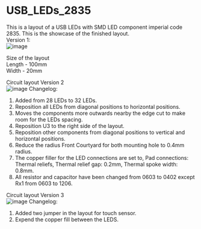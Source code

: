 # USB_LEDs_2835
This is a layout of a USB LEDs with SMD LED component imperial code 2835. 
This is the showcase of the finished layout.  
Version 1:  
![image](https://user-images.githubusercontent.com/65590803/213876217-364791d2-d3b7-464a-af23-6acd757ebaf3.png)

Size of the layout  
Length - 100mm  
Width - 20mm

Circuit layout Version 2  
![image](https://user-images.githubusercontent.com/65590803/218314217-64a25081-7922-4ba2-9541-ce352652c7e1.png) 
Changelog: 
1. Added from 28 LEDs to 32 LEDs. 
2. Reposition all LEDs from diagonal positions to horizontal positions.  
3. Moves the components more outwards nearby the edge cut to make room for the LEDs spacing.  
4. Reposition U3 to the right side of the layout. 
5. Reposition other components from diagonal positions to vertical and horizontal positions.  
6. Reduce the radius Front Courtyard for both mounting hole to 0.4mm radius.  
7. The copper filler for the LED connections are set to, Pad connections: Thermal reliefs, Thermal relief gap: 0.2mm, Thermal spoke width: 0.8mm. 
8. All resistor and capacitor have been changed from 0603 to 0402 except Rx1 from 0603 to 1206. 

Circuit layout Version 3  
![image](https://user-images.githubusercontent.com/65590803/224088460-ff17a1e2-5422-4c82-8fe8-4a378425c66a.png)
Changelog:  
1. Added two jumper in the layout for touch sensor. 
2. Expend the copper fill between the LEDS. 
